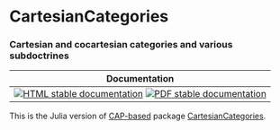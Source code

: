 <!-- BEGIN HEADER -->
# CartesianCategories

### Cartesian and cocartesian categories and various subdoctrines

| Documentation |
| ------------- |
| [![HTML stable documentation][html-img]][html-url] [![PDF stable documentation][pdf-img]][pdf-url] |

<!-- END HEADER -->

This is the Julia version of [CAP-based][CAP_project] package [CartesianCategories][CartesianCategories].

[CAP_project]: https://homalg-project.github.io/docs/CAP_project-based/
[CartesianCategories]: https://homalg-project.github.io/pkg/CartesianCategories

<!-- BEGIN FOOTER -->
[html-img]: https://img.shields.io/badge/🔗%20HTML-stable-blue.svg
[html-url]: https://homalg-project.github.io/CAP_project/CartesianCategories/doc/chap0_mj.html

[pdf-img]: https://img.shields.io/badge/🔗%20PDF-stable-blue.svg
[pdf-url]: https://homalg-project.github.io/CAP_project/CartesianCategories/download_pdf.html
<!-- END FOOTER -->
